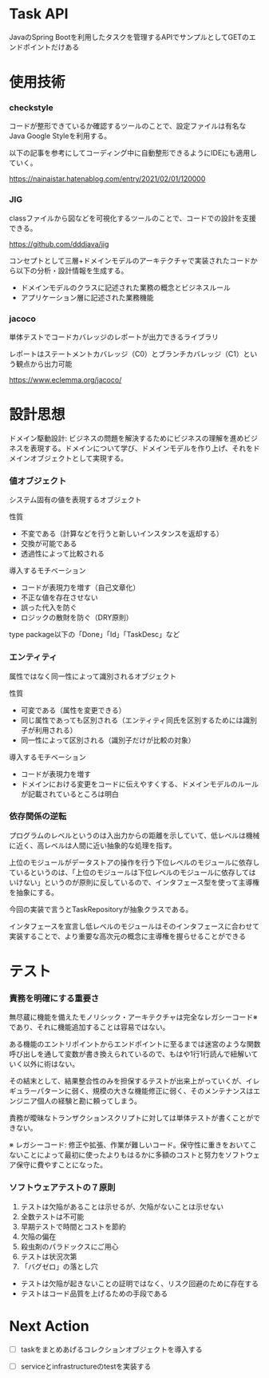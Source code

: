 # Task API
 
 JavaのSpring Bootを利用したタスクを管理するAPIでサンプルとしてGETのエンドポイントだけある
 
 # 使用技術
 
 ### checkstyle
 
 コードが整形できているか確認するツールのことで、設定ファイルは有名なJava Google Styleを利用する。
 
 以下の記事を参考にしてコーディング中に自動整形できるようにIDEにも適用していく。
 
 https://nainaistar.hatenablog.com/entry/2021/02/01/120000
 
 
 ### JIG
 
 classファイルから図などを可視化するツールのことで、コードでの設計を支援できる。
 
 https://github.com/dddjava/jig
 
 コンセプトとして三層+ドメインモデルのアーキテクチャで実装されたコードから以下の分析・設計情報を生成する。
 
 - ドメインモデルのクラスに記述された業務の概念とビジネスルール
 - アプリケーション層に記述された業務機能
 
 ### jacoco
 
 単体テストでコードカバレッジのレポートが出力できるライブラリ
 
 レポートはステートメントカバレッジ（C0）とブランチカバレッジ（C1）という観点から出力可能
 
 https://www.eclemma.org/jacoco/
 
 # 設計思想
 
 ドメイン駆動設計: ビジネスの問題を解決するためにビジネスの理解を進めビジネスを表現する。ドメインについて学び、ドメインモデルを作り上げ、それをドメインオブジェクトとして実現する。
 
 ### 値オブジェクト
 
 システム固有の値を表現するオブジェクト
 
 性質
 - 不変である（計算などを行うと新しいインスタンスを返却する）
 - 交換が可能である
 - 透過性によって比較される
 
 導入するモチベーション
 - コードが表現力を増す（自己文章化）
 - 不正な値を存在させない
 - 誤った代入を防ぐ
 - ロジックの散財を防ぐ（DRY原則）
 
 type package以下の「Done」「Id」「TaskDesc」など
 
 ### エンティティ
 
 属性ではなく同一性によって識別されるオブジェクト
 
 性質
 - 可変である（属性を変更できる）
 - 同じ属性であっても区別される（エンティティ同氏を区別するためには識別子が利用される）
 - 同一性によって区別される（識別子だけが比較の対象）
 
 導入するモチベーション
 - コードが表現力を増す
 - ドメインにおける変更をコードに伝えやすくする、ドメインモデルのルールが記載されているところは明白
 
 ### 依存関係の逆転
 
 プログラムのレベルというのは入出力からの距離を示していて、低レベルは機械に近く、高レベルは人間に近い抽象的な処理を指す。
 
 上位のモジュールがデータストアの操作を行う下位レベルのモジュールに依存しているというのは、「上位のモジュールは下位レベルのモジュールに依存してはいけない」というのが原則に反しているので、インタフェース型を使って主導権を抽象にする。
 
 今回の実装で言うとTaskRepositoryが抽象クラスである。
 
 インタフェースを宣言し低レベルのモジュールはそのインタフェースに合わせて実装することで、より重要な高次元の概念に主導権を握らせることができる
 
 # テスト
 
 ### 責務を明確にする重要さ
 
 無尽蔵に機能を備えたモノリシック・アーキテクチャは完全なレガシーコード※ であり、それに機能追加することは容易ではない。
 
 ある機能のエントリポイントからエンドポイントに至るまでは迷宮のような関数呼び出しを通して変数が書き換えられているので、もはや1行1行読んで紐解いていく以外に術はない。
 
 その結末として、結果整合性のみを担保するテストが出来上がっていくが、イレギュラーパターンに弱く、規模の大きな機能修正に弱く、そのメンテナンスはエンジニア個人の経験と勘に頼ってしまう。
 
 責務が曖昧なトランザクションスクリプトに対しては単体テストが書くことができない。
 
 
 ※ レガシーコード: 修正や拡張、作業が難しいコード。保守性に重きをおいてこないことによって最初に使ったよりもはるかに多額のコストと努力をソフトウェア保守に費やすことになった。
 
 ### ソフトウェアテストの７原則
 
 1. テストは欠陥があることは示せるが、欠陥がないことは示せない
 2. 全数テストは不可能
 3. 早期テストで時間とコストを節約
 4. 欠陥の偏在
 5. 殺虫剤のパラドックスにご用心
 6. テストは状況次第
 7. 「バグゼロ」の落とし穴
 
 - テストは欠陥が起きないことの証明ではなく、リスク回避のために存在する
 - テストはコード品質を上げるための手段である
 
 # Next Action
 
 - [ ] taskをまとめあげるコレクションオブジェクトを導入する
 - [ ] serviceとinfrastructureのtestを実装する
 
